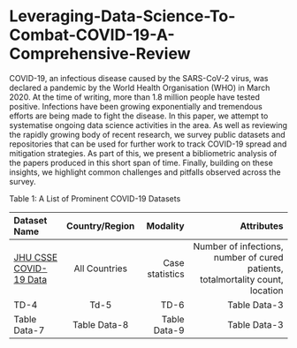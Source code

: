 # Leveraging-Data-Science-To-Combat-COVID-19-A-Comprehensive-Review
COVID-19, an infectious disease caused by the SARS-CoV-2 virus, was declared a pandemic by the World Health Organisation (WHO) in March 2020. At the time of writing, more than 1.8 million people have tested positive. Infections have been growing exponentially and tremendous efforts are being made to fight the disease. In this paper, we attempt to systematise ongoing data science activities in the area. As well as reviewing the rapidly growing body of recent research, we survey public datasets and repositories that can be used for further work to track COVID-19 spread and mitigation strategies. As part of this, we present a bibliometric analysis of the papers produced in this short span of time. Finally, building on these insights, we highlight common challenges and pitfalls observed across the survey. 




Table 1: A List of Prominent COVID-19 Datasets

Dataset Name | Country/Region | Modality | Attributes
:--- | :---: | ---: | ---:
[JHU CSSE COVID-19 Data](https://github.com/CSSEGISandData/COVID-19) | All Countries | Case statistics | Number  of  infections,  number  of  cured  patients,  totalmortality count, location
TD-4 | Td-5 | TD-6 | Table Data-3
Table Data-7 | Table Data-8 | Table Data-9| Table Data-3
